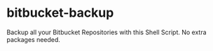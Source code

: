 # bitbucket-backup
Backup all your Bitbucket Repositories with this Shell Script. No extra packages needed.
